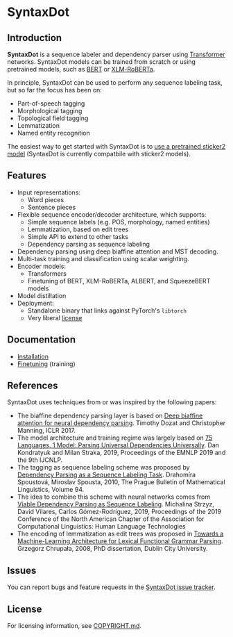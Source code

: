 # SyntaxDot

## Introduction

**SyntaxDot** is a sequence labeler and dependency parser using
[Transformer](https://arxiv.org/abs/1706.03762) networks. SyntaxDot models can
be trained from scratch or using pretrained models, such as
[BERT](https://arxiv.org/abs/1810.04805v2) or
[XLM-RoBERTa](https://arxiv.org/abs/1911.02116).

In principle, SyntaxDot can be used to perform any sequence labeling
task, but so far the focus has been on:

* Part-of-speech tagging
* Morphological tagging
* Topological field tagging
* Lemmatization
* Named entity recognition

The easiest way to get started with SyntaxDot is to [use a pretrained
sticker2
model](https://github.com/stickeritis/sticker2/blob/master/doc/pretrained.md)
(SyntaxDot is currently compatbile with sticker2 models).

## Features

* Input representations:
  - Word pieces
  - Sentence pieces
* Flexible sequence encoder/decoder architecture, which supports:
  * Simple sequence labels (e.g. POS, morphology, named entities)
  * Lemmatization, based on edit trees
  * Simple API to extend to other tasks
  * Dependency parsing as sequence labeling
* Dependency parsing using deep biaffine attention and MST decoding.
* Multi-task training and classification using scalar weighting.
* Encoder models:
  * Transformers
  * Finetuning of BERT, XLM-RoBERTa, ALBERT, and SqueezeBERT models
* Model distillation
* Deployment:
  * Standalone binary that links against PyTorch's `libtorch`
  * Very liberal [license](LICENSE.md)

## Documentation

* [Installation](doc/install.md)
* [Finetuning](doc/finetune.md) (training)

## References

SyntaxDot uses techniques from or was inspired by the following papers:

* The biaffine dependency parsing layer is based on [Deep biaffine attention for
  neural dependency parsing](https://arxiv.org/pdf/1611.01734.pdf).
  Timothy Dozat and Christopher Manning, ICLR 2017.
* The model architecture and training regime was largely based on [75
  Languages, 1 Model: Parsing Universal Dependencies
  Universally](https://www.aclweb.org/anthology/D19-1279.pdf).  Dan
  Kondratyuk and Milan Straka, 2019, Proceedings of the EMNLP 2019 and
  the 9th IJCNLP.
* The tagging as sequence labeling scheme was proposed by [Dependency
  Parsing as a Sequence Labeling
  Task](https://www.degruyter.com/downloadpdf/j/pralin.2010.94.issue--1/v10108-010-0017-3/v10108-010-0017-3.pdf). Drahomíra
  Spoustová, Miroslav Spousta, 2010, The Prague Bulletin of
  Mathematical Linguistics, Volume 94.
* The idea to combine this scheme with neural networks comes from
  [Viable Dependency Parsing as Sequence
  Labeling](https://www.aclweb.org/anthology/papers/N/N19/N19-1077/). Michalina
  Strzyz, David Vilares, Carlos Gómez-Rodríguez, 2019, Proceedings of
  the 2019 Conference of the North American Chapter of the Association
  for Computational Linguistics: Human Language Technologies
* The encoding of lemmatization as edit trees was proposed in [Towards
  a Machine-Learning Architecture for Lexical Functional Grammar
  Parsing](http://grzegorz.chrupala.me/papers/phd-single.pdf).
  Grzegorz Chrupała, 2008, PhD dissertation, Dublin City University.

## Issues

You can report bugs and feature requests in the [SyntaxDot issue
tracker](https://github.com/tensordot/syntaxdot/issues).

## License

For licensing information, see [COPYRIGHT.md](COPYRIGHT.md).
